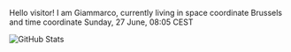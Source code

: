 Hello visitor! I am Giammarco, currently living in space coordinate Brussels and time coordinate Sunday, 27 June, 08:05 CEST

![GitHub Stats](https://github-readme-stats.vercel.app/api?username=grcasanova)
